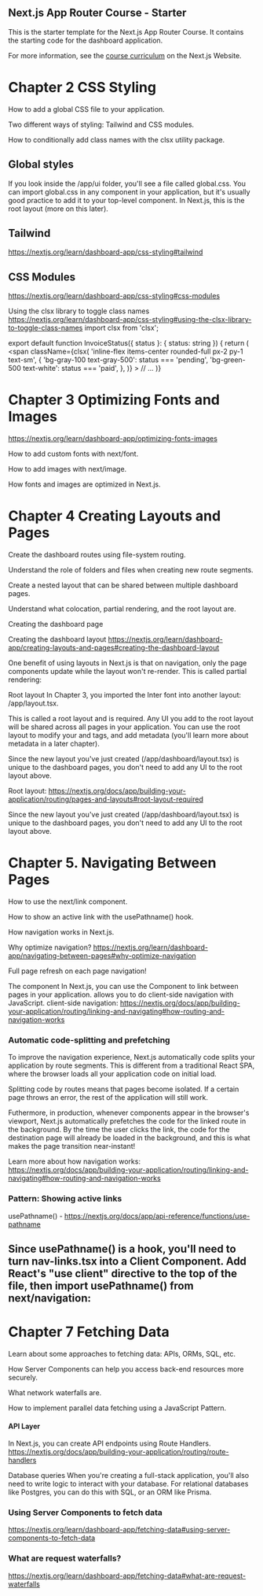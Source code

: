 ## Next.js App Router Course - Starter

This is the starter template for the Next.js App Router Course. It contains the starting code for the dashboard application.

For more information, see the [course curriculum](https://nextjs.org/learn) on the Next.js Website.

# Chapter 2 CSS Styling
How to add a global CSS file to your application.

Two different ways of styling: Tailwind and CSS modules.

How to conditionally add class names with the clsx utility package.

## Global styles
If you look inside the /app/ui folder, you'll see a file called global.css.
You can import global.css in any component in your application, but it's usually good practice to add it to your top-level component. In Next.js, this is the root layout (more on this later).

## Tailwind
https://nextjs.org/learn/dashboard-app/css-styling#tailwind

## CSS Modules
https://nextjs.org/learn/dashboard-app/css-styling#css-modules

Using the clsx library to toggle class names
https://nextjs.org/learn/dashboard-app/css-styling#using-the-clsx-library-to-toggle-class-names
import clsx from 'clsx';
 
export default function InvoiceStatus({ status }: { status: string }) {
  return (
    <span
      className={clsx(
        'inline-flex items-center rounded-full px-2 py-1 text-sm',
        {
          'bg-gray-100 text-gray-500': status === 'pending',
          'bg-green-500 text-white': status === 'paid',
        },
      )}
    >
    // ...
)}

# Chapter 3 Optimizing Fonts and Images
https://nextjs.org/learn/dashboard-app/optimizing-fonts-images

How to add custom fonts with next/font.

How to add images with next/image.

How fonts and images are optimized in Next.js.

# Chapter 4 Creating Layouts and Pages

Create the dashboard routes using file-system routing.

Understand the role of folders and files when creating new route segments.

Create a nested layout that can be shared between multiple dashboard pages.

Understand what colocation, partial rendering, and the root layout are.

Creating the dashboard page

Creating the dashboard layout
https://nextjs.org/learn/dashboard-app/creating-layouts-and-pages#creating-the-dashboard-layout

One benefit of using layouts in Next.js is that on navigation, only the page components update while the layout won't re-render. This is called partial rendering:

Root layout
In Chapter 3, you imported the Inter font into another layout: /app/layout.tsx.

This is called a root layout and is required. Any UI you add to the root layout will be shared across all pages in your application. You can use the root layout to modify your <html> and <body> tags, and add metadata (you'll learn more about metadata in a later chapter).

Since the new layout you've just created (/app/dashboard/layout.tsx) is unique to the dashboard pages, you don't need to add any UI to the root layout above.

Root layout: https://nextjs.org/docs/app/building-your-application/routing/pages-and-layouts#root-layout-required

Since the new layout you've just created (/app/dashboard/layout.tsx) is unique to the dashboard pages, you don't need to add any UI to the root layout above.

# Chapter 5. Navigating Between Pages

How to use the next/link component.

How to show an active link with the usePathname() hook.

How navigation works in Next.js.

Why optimize navigation?
https://nextjs.org/learn/dashboard-app/navigating-between-pages#why-optimize-navigation

Full page refresh on each page navigation!

The <Link> component
In Next.js, you can use the <Link /> Component to link between pages in your application. <Link> allows you to do client-side navigation with JavaScript.
client-side navigation: https://nextjs.org/docs/app/building-your-application/routing/linking-and-navigating#how-routing-and-navigation-works

### Automatic code-splitting and prefetching
To improve the navigation experience, Next.js automatically code splits your application by route segments. This is different from a traditional React SPA, where the browser loads all your application code on initial load.

Splitting code by routes means that pages become isolated. If a certain page throws an error, the rest of the application will still work.

Futhermore, in production, whenever <Link> components appear in the browser's viewport, Next.js automatically prefetches the code for the linked route in the background. By the time the user clicks the link, the code for the destination page will already be loaded in the background, and this is what makes the page transition near-instant!

Learn more about how navigation works: https://nextjs.org/docs/app/building-your-application/routing/linking-and-navigating#how-routing-and-navigation-works

### Pattern: Showing active links
usePathname() - https://nextjs.org/docs/app/api-reference/functions/use-pathname

## Since usePathname() is a hook, you'll need to turn nav-links.tsx into a Client Component. Add React's "use client" directive to the top of the file, then import usePathname() from next/navigation:

# Chapter 7 Fetching Data

Learn about some approaches to fetching data: APIs, ORMs, SQL, etc.

How Server Components can help you access back-end resources more securely.

What network waterfalls are.

How to implement parallel data fetching using a JavaScript Pattern.

#### API Layer
In Next.js, you can create API endpoints using Route Handlers. https://nextjs.org/docs/app/building-your-application/routing/route-handlers

Database queries
When you're creating a full-stack application, you'll also need to write logic to interact with your database. For relational databases like Postgres, you can do this with SQL, or an ORM like Prisma.

### Using Server Components to fetch data
https://nextjs.org/learn/dashboard-app/fetching-data#using-server-components-to-fetch-data

### What are request waterfalls?
https://nextjs.org/learn/dashboard-app/fetching-data#what-are-request-waterfalls

